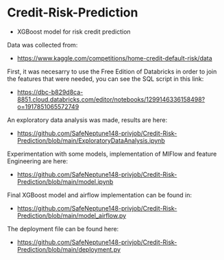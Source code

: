 # Credit-Risk-Prediction
- XGBoost model for risk credit prediction

Data was collected from: 
- https://www.kaggle.com/competitions/home-credit-default-risk/data

First, it was necesarry to use the Free Edition of Databricks in order to join the features that were needed, you can see the SQL script in this link:
- https://dbc-b829d8ca-8851.cloud.databricks.com/editor/notebooks/1299146336158498?o=1917851065572749

An exploratory data analysis was made, results are here:
- https://github.com/SafeNeptune148-privjob/Credit-Risk-Prediction/blob/main/ExploratoryDataAnalysis.ipynb

Experimentation with some models, implementation of MlFlow and feature Engineering are here:
- https://github.com/SafeNeptune148-privjob/Credit-Risk-Prediction/blob/main/model.ipynb

Final XGBoost model and airflow implementation can be found in:
- https://github.com/SafeNeptune148-privjob/Credit-Risk-Prediction/blob/main/model_airflow.py

The deployment file can be found here:
- https://github.com/SafeNeptune148-privjob/Credit-Risk-Prediction/blob/main/deployment.py
